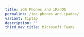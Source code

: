 ```yaml
---
title: iOS Phones and iPadOS
permalink: /ios-phones-and-ipados/
variant: tiptap
description: ""
third_nav_title: Microsoft Teams
---
```

